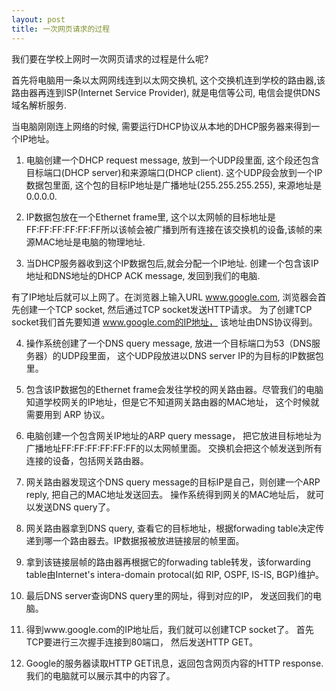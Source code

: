 ```yaml
---
layout: post
title: 一次网页请求的过程
---
```


我们要在学校上网时一次网页请求的过程是什么呢?

首先将电脑用一条以太网网线连到以太网交换机, 这个交换机连到学校的路由器,该路由器再连到ISP(Internet Service Provider), 就是电信等公司, 电信会提供DNS域名解析服务.

当电脑刚刚连上网络的时候, 需要运行DHCP协议从本地的DHCP服务器来得到一个IP地址。

1. 电脑创建一个DHCP request message, 放到一个UDP段里面, 这个段还包含目标端口(DHCP server)和来源端口(DHCP client). 这个UDP段会放到一个IP数据包里面, 这个包的目标IP地址是广播地址(255.255.255.255), 来源地址是0.0.0.0.

2. IP数据包放在一个Ethernet frame里, 这个以太网帧的目标地址是FF:FF:FF:FF:FF:FF所以该帧会被广播到所有连接在该交换机的设备,该帧的来源MAC地址是电脑的物理地址.

3. 当DHCP服务器收到这个IP数据包后,就会分配一个IP地址. 创建一个包含该IP地址和DNS地址的DHCP ACK message, 发回到我们的电脑.

有了IP地址后就可以上网了。在浏览器上输入URL www.google.com, 浏览器会首先创建一个TCP socket, 然后通过TCP socket发送HTTP请求。 为了创建TCP socket我们首先要知道 www.google.com的IP地址， 该地址由DNS协议得到。

4. 操作系统创建了一个DNS query message, 放进一个目标端口为53（DNS服务器）的UDP段里面， 这个UDP段放进以DNS server IP的为目标的IP数据包里。

5. 包含该IP数据包的Ethernet frame会发往学校的网关路由器。尽管我们的电脑知道学校网关的IP地址，但是它不知道网关路由器的MAC地址， 这个时候就需要用到 ARP 协议。

6. 电脑创建一个包含网关IP地址的ARP query message， 把它放进目标地址为广播地址FF:FF:FF:FF:FF:FF的以太网帧里面。 交换机会把这个帧发送到所有连接的设备，包括网关路由器。

7. 网关路由器发现这个DNS query message的目标IP是自己，则创建一个ARP reply, 把自己的MAC地址发送回去。
操作系统得到网关的MAC地址后， 就可以发送DNS query了。

8. 网关路由器拿到DNS query, 查看它的目标地址，根据forwading table决定传递到哪一个路由器去。IP数据报被放进链接层的帧里面。

9. 拿到该链接层帧的路由器再根据它的forwading table转发，该forwarding table由Internet's intera-domain protocal(如 RIP, OSPF, IS-IS, BGP)维护。

10. 最后DNS server查询DNS query里的网址，得到对应的IP， 发送回我们的电脑。

11. 得到www.google.com的IP地址后，我们就可以创建TCP socket了。 首先TCP要进行三次握手连接到80端口， 然后发送HTTP GET。

12. Google的服务器读取HTTP GET讯息，返回包含网页内容的HTTP response. 我们的电脑就可以展示其中的内容了。

